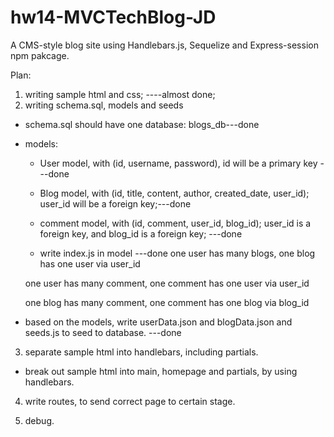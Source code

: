 # hw14-MVCTechBlog-JD

A CMS-style blog site using Handlebars.js, Sequelize and Express-session npm pakcage.

Plan:

1. writing sample html and css; ----almost done;
2. writing schema.sql, models and seeds

- schema.sql should have one database: blogs_db---done
- models:

  - User model, with (id, username, password), id will be a primary key
    ---done
  - Blog model, with (id, title, content, author, created_date, user_id); user_id will be a foreign key;---done
  - comment model, with (id, comment, user_id, blog_id);
    user_id is a foreign key, and blog_id is a foreign key; ---done

  - write index.js in model ---done
    one user has many blogs,
    one blog has one user via user_id

  one user has many comment,
  one comment has one user via user_id

  one blog has many comment,
  one comment has one blog via blog_id

- based on the models, write userData.json and blogData.json and seeds.js to seed to database. ---done

3. separate sample html into handlebars, including partials.

- break out sample html into main, homepage and partials, by using handlebars.

4. write routes, to send correct page to certain stage.

5. debug.
